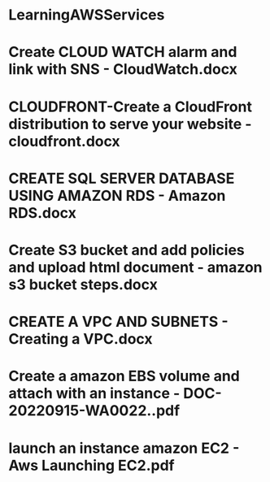 # LearningAWSServices
# Create CLOUD WATCH alarm and link with SNS  - CloudWatch.docx
# CLOUDFRONT-Create a CloudFront distribution to serve your website - cloudfront.docx
# CREATE  SQL SERVER DATABASE USING  AMAZON RDS  - Amazon RDS.docx
# Create S3 bucket and add policies and upload html document - amazon s3 bucket steps.docx
# CREATE A VPC AND SUBNETS - Creating a VPC.docx
# Create a amazon EBS volume and attach with an instance - DOC-20220915-WA0022..pdf
# launch an instance amazon EC2 - Aws Launching EC2.pdf

